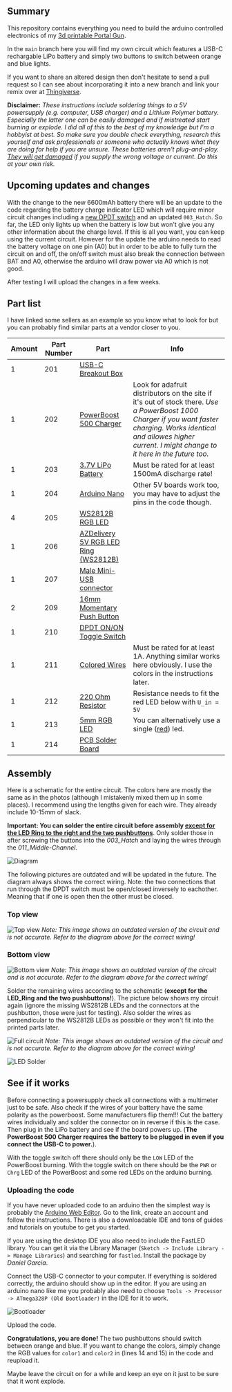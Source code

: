 ## Summary

This repository contains everything you need to build the arduino controlled electronics of my [3d printable Portal Gun](https://www.thingiverse.com/thing:6191828).

In the `main` branch here you will find my own circuit which features a USB-C rechargable LiPo battery and simply two buttons to switch between orange and blue lights. 

If you want to share an altered design then don't hesitate to send a pull request so I can see about incorporating it into a new branch and link your remix over at [Thingiverse](thingiverse.com).

**Disclaimer:** *These instructions include soldering things to a 5V powersupply (e.g. computer, USB charger) and a Lithium Polymer battery. Especially the latter one can be easily damaged and if mistreated start burning or explode. I did all of this to the best of my knowledge but I'm a hobbyist at best. So make sure you double check everything, research this yourself and ask professionals or someone who actually knows what they are doing for help if you are unsure. These batteries aren't plug-and-play. <ins>They will get damaged</ins> if you supply the wrong voltage or current. Do this at your own risk.*

## Upcoming updates and changes
With the change to the new 6600mAh battery there will be an update to the code regarding the battery charge indicator LED which will require minor circuit changes including a [new DPDT switch](https://amzn.eu/d/fgQK8TB) and an updated ``003_Hatch``. So far, the LED only lights up when the battery is low but won't give you any other information about the charge level. If this is all you want, you can keep using the current circuit. However for the update the arduino needs to read the battery voltage on one pin (A0) but in order to be able to fully turn the circuit on and off, the on/off switch must also break the connection between BAT and A0, otherwise the arduino will draw power via A0 which is not good.

After testing I will upload the changes in a few weeks.

## Part list
I have linked some sellers as an example so you know what to look for but you can probably find similar parts at a vendor closer to you.

| Amount | Part Number | Part | Info |
|---|---|---|---|
| 1 | 201 | [USB-C Breakout Box ](https://www.adafruit.com/product/4090) |  |
| 1 | 202 | [PowerBoost 500 Charger](https://www.adafruit.com/product/1944) | Look for adafruit distributors on the site if it's out of stock there. *Use a PowerBoost 1000 Charger if you want faster charging. Works identical and allowes higher current. I might change to it here in the future too.* |
| 1 | 203 | [3.7V LiPo Battery](https://www.adafruit.com/product/353) | Must be rated for at least 1500mA discharge rate! |
| 1 | 204 | [Arduino Nano](https://store.arduino.cc/products/arduino-nano) | Other 5V boards work too, you may have to adjust the pins in the code though. |
| 4 | 205 | [WS2812B RGB LED](https://www.amazon.de/dp/B088K8DVMQ) |  |
| 1 | 206 | [AZDelivery 5V RGB LED Ring (WS2812B)](https://www.amazon.de/dp/B07SPL2YC1) |  |
| 1 | 207 | [Male Mini-USB connector](https://www.amazon.de/dp/B00O9YN06E) |  |
| 2 | 209 | [16mm Momentary Push Button](https://amzn.eu/d/92y2J6f) |  |
| 1 | 210 | [DPDT ON/ON Toggle Switch](https://amzn.eu/d/6uNPagw) |  |
| 1 | 211 | [Colored Wires](https://amzn.eu/d/iaCihai) | Must be rated for at least 1A. Anything similar works here obviously. I use the colors in the instructions later. |
| 1 | 212 | [220 Ohm Resistor](https://amzn.eu/d/9aWYZNG) | Resistance needs to fit the red LED below with ``U_in = 5V`` |
| 1 | 213 | [5mm RGB LED](https://amzn.eu/d/5IawEnR) | You can alternatively use a single ([red](https://amzn.eu/d/4peTtBC)) led. |
| 1 | 214 | [PCB Solder Board](https://amzn.eu/d/1guBOHR) |  |

## Assembly
Here is a schematic for the entire circuit. The colors here are mostly the same as in the photos (although I mistakenly mixed them up in some places). I recommend using the lengths given for each wire. They already include 10-15mm of slack.

**Important: You can solder the entire circuit before assembly <ins>except for the LED Ring to the right and the two pushbuttons</ins>**. Only solder those in after screwing the buttons into the *003_Hatch* and laying the wires through the *011_Middle-Channel*.

![Diagram](https://github.com/EVARATE/Portal-Gun-OS/blob/main/images/Circuit%20Diagram.svg)

The following pictures are outdated and will be updated in the future. The diagram always shows the correct wiring. Note: the two connections that run through the DPDT switch must be open/closed inversely to eachother. Meaning that if one is open then the other must be closed.

### Top view

![Top view](https://github.com/EVARATE/Portal-Gun-OS/blob/main/images/PGV2_Circuit-1.jpg)
*Note: This image shows an outdated version of the circuit and is not accurate. Refer to the diagram above for the correct wiring!*

### Bottom view

![Bottom view](https://github.com/EVARATE/Portal-Gun-OS/blob/main/images/PGV2_Circuit-2.jpg)
*Note: This image shows an outdated version of the circuit and is not accurate. Refer to the diagram above for the correct wiring!*

Solder the remaining wires according to the schematic (**except for the LED_Ring and the two pushbuttons!**). The picture below shows my circuit again (ignore the missing WS2812B LEDs and the connectors at the pushbutton, those were just for testing). Also solder the wires as perpendicular to the WS2812B LEDs as possible or they won't fit into the printed parts later.

![Full circuit](https://github.com/EVARATE/Portal-Gun-OS/blob/main/images/PGV2_Circuit-3.jpg)
*Note: This image shows an outdated version of the circuit and is not accurate. Refer to the diagram above for the correct wiring!*

![LED Solder](https://github.com/EVARATE/Portal-Gun-OS/blob/main/images/PGV2_Circuit-4.jpg)


## See if it works
Before connecting a powersupply check all connections with a multimeter just to be safe. Also check if the wires of your battery have the same polarity as the powerboost. Some manufacturers flip them!!! Cut the battery wires individually and solder the connector on in reverse if this is the case.
Then plug in the LiPo battery and see if the board powers up. (**The PowerBoost 500 Charger requires the battery to be plugged in even if you connect the USB-C to power.**).

With the toggle switch off there should only be the ``LOW`` LED of the PowerBoost burning. With the toggle switch on there should be the ``PWR`` or ``Chrg`` LED of the PowerBoost and some red LEDs on the arduino burning.

### Uploading the code
If you have never uploaded code to an arduino then the simplest way is probably the [Arduino Web Editor](https://create.arduino.cc/editor). Go to the link, create an account and follow the instructions. There is also a downloadable IDE and tons of guides and tutorials on youtube to get you started.

If you are using the desktop IDE you also need to include the FastLED library. You can get it via the Library Manager (``Sketch -> Include Library -> Manage Libraries``) and searching for ``fastled``. Install the package by *Daniel Garcia*.

Connect the USB-C connector to your computer. If everything is soldered correctly, the arduino should show up in the editor. If you are using an arduino nano like me you probably also need to choose ``Tools -> Processor -> ATmega328P (Old Bootloader)`` in the IDE for it to work.

![Bootloader](https://github.com/EVARATE/Portal-Gun-OS/blob/main/images/PGV2_IDE_OldBootloader.png)

Upload the code.

**Congratulations, you are done!** The two pushbuttons should switch between orange and blue. If you want to change the colors, simply change the RGB values for ``color1`` and ``color2`` in (lines 14 and 15) in the code and reupload it.

Maybe leave the circuit on for a while and keep an eye on it just to be sure that it wont explode.
